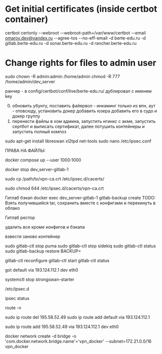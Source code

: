 
# Get initial certificates (inside certbot container)
certbot certonly --webroot --webroot-path=/var/www/certbot --email omarov.dev@yandex.ru --agree-tos --no-eff-email -d berte-edu.ru -d gitlab.berte-edu.ru -d sonar.berte-edu.ru -d rancher.berte-edu.ru

# Change rights for files to admin user
sudo chown -R admin:admin /home/admin
chmod -R 777 /home/admin/dev_server

ранчер - в config/certbot/conf/live/berte-edu.ru/ дублировал с именем key

0. обновить убунту, поставить файервол - инкаминг только из впн, аут - отовсюду, установить докер
   добавить юзера добавить его в судо и докер группу
1. перенести файлы в хом админа, запустить нгинкс с акме, запустить сертбот и выписать сертификат, далее потушить контейнеры и запустить полный композ

sudo apt-get install libreswan xl2tpd net-tools
sudo nano /etc/ipsec.conf



ПРАВА НА ФАЙЛЫ:

docker compose up --user 1000:1000



docker stop dev_server-gitlab-1







sudo cp /path/to/vpn-ca.crt /etc/ipsec.d/cacerts/


sudo chmod 644 /etc/ipsec.d/cacerts/vpn-ca.crt






Гитлаб бэкап
docker exec dev_server-gitlab-1 gitlab-backup create
TODO: Взять получившийся tar, сохранить вместе с конфигами и перекинуть в облако



Гитлаб рестор

удалить все кроме конфигов и бэкапа

взвести заново контейнер

sudo gitlab-ctl stop puma
sudo gitlab-ctl stop sidekiq
sudo gitlab-ctl status
sudo gitlab-backup restore BACKUP=<TIMESTAMP>

gitlab-ctl reconfigure
gitlab-ctl start
gitlab-ctl status





got default via 193.124.112.1 dev eth0


systemctl stop strongswan-starter

/etc/ipsec.d

ipsec status

route -n

sudo ip route del 195.58.52.49
sudo ip route add default via 193.124.112.1

sudo ip route add 195.58.52.49 via 193.124.112.1 dev eth0


docker network create -d bridge -o 'com.docker.network.bridge.name'='vpn_docker' --subnet=172.21.0.0/16 vpn_docker

